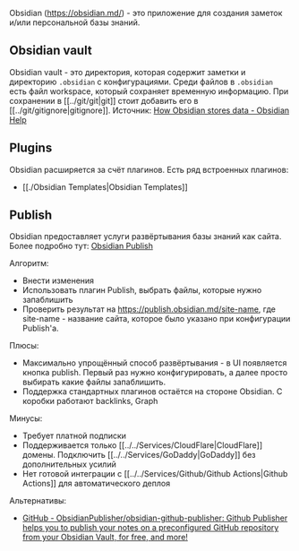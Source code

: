 Obsidian (https://obsidian.md/) - это приложение для создания заметок и/или персональной базы знаний.

## Obsidian vault
Obsidian vault - это директория, которая содержит заметки и директорию `.obsidian` с конфигурациями.
Среди файлов в `.obsidian` есть файл workspace, который сохраняет временную информацию. При сохранении в [[../git/git|git]] стоит добавить его в [[../git/gitignore|gitignore]].
Источник: [How Obsidian stores data - Obsidian Help](https://help.obsidian.md/Files+and+folders/How+Obsidian+stores+data)

## Plugins
Obsidian расширяется за счёт плагинов. Есть ряд встроенных плагинов:
- [[./Obsidian Templates|Obsidian Templates]]

## Publish
Obsidian предоставляет услуги развёртывания базы знаний как сайта. Более подробно тут: [Obsidian Publish](https://obsidian.md/publish)

Алгоритм:
- Внести изменения
- Использовать плагин Publish, выбрать файлы, которые нужно запаблишить
- Проверить результат на https://publish.obsidian.md/site-name, где site-name - название сайта, которое было указано при конфигурации Publish'а.

Плюсы:
- Максимально упрощённый способ развёртывания - в UI появляется кнопка publish. Первый раз нужно конфигурировать, а далее просто выбирать какие файлы запаблишить.
- Поддержка стандартных плагинов остаётся на стороне Obsidian. С коробки работают backlinks, Graph

Минусы:
- Требует платной подписки
- Поддерживается только [[../../Services/CloudFlare|CloudFlare]] домены. Подключить [[../../Services/GoDaddy|GoDaddy]] без дополнительных усилий
- Нет готовой интеграции с [[../../Services/Github/Github Actions|Github Actions]] для автоматического деплоя

Альтернативы:
- [GitHub - ObsidianPublisher/obsidian-github-publisher: Github Publisher helps you to publish your notes on a preconfigured GitHub repository from your Obsidian Vault, for free, and more!](https://github.com/ObsidianPublisher/obsidian-github-publisher)